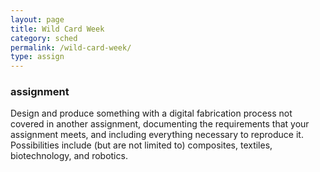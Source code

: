 ```yaml
---
layout: page
title: Wild Card Week
category: sched
permalink: /wild-card-week/
type: assign
---
```



### assignment

   Design and produce something with a digital fabrication process not
   covered in another assignment, documenting the requirements that
   your assignment meets, and including everything necessary to
   reproduce it. Possibilities include (but are not limited to) composites,
   textiles, biotechnology, and robotics.
